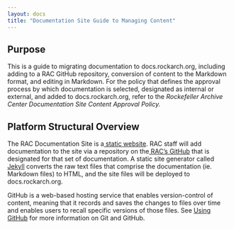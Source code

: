 ```yaml
---
layout: docs
title: "Documentation Site Guide to Managing Content"
---
```


## Purpose

This is a guide to migrating documentation to docs.rockarch.org, including adding to a RAC GitHub repository, conversion of content to the Markdown format, and editing in Markdown. For the policy that defines the approval process by which documentation is selected, designated as internal or external, and added to docs.rockarch.org, refer to the *Rockefeller Archive Center Documentation Site Content Approval Policy.*

## Platform Structural Overview

The RAC Documentation Site is a[ static website](https://techterms.com/definition/staticwebsite). RAC staff will add documentation to the site via a repository on the[ RAC’s GitHub](https://github.com/RockefellerArchiveCenter) that is designated for that set of documentation. A static site generator called[ Jekyll](https://jekyllrb.com/) converts the raw text files that comprise the documentation (ie. Markdown files) to HTML, and the site files will be deployed to docs.rockarch.org.

GitHub is a web-based hosting service that enables version-control of content, meaning that it records and saves the changes to files over time and enables users to recall specific versions of those files. See [Using GitHub](#using-github) for more information on Git and GitHub.
